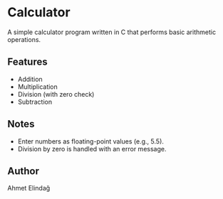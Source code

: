 # Calculator
A simple calculator program written in C that performs basic arithmetic operations.

## Features
- Addition
- Multiplication
- Division (with zero check)
- Subtraction

## Notes
- Enter numbers as floating-point values (e.g., 5.5).
- Division by zero is handled with an error message.

## Author
Ahmet Elindağ
